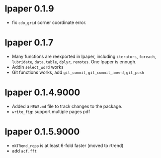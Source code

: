 
# Ipaper 0.1.9

- fix `cdo_grid` corner coordinate error.

# Ipaper 0.1.7

- Many functions are reexported in Ipaper, including `iterators`, `foreach`, `lubridate`,
  `data.table`, `dplyr`, `remotes`. One Ipaper is enough.
- Addin `select_word` works
- Git functions works, add `git_commit`, `git_commit_amend`, `git_push`

# Ipaper 0.1.4.9000

* Added a `NEWS.md` file to track changes to the package.
* `write_fig`: support multiple pages pdf

# Ipaper 0.1.5.9000

* `mkTRend_rcpp` is at least 6-fold faster (moved to rtrend)
* add `acf.fft`
